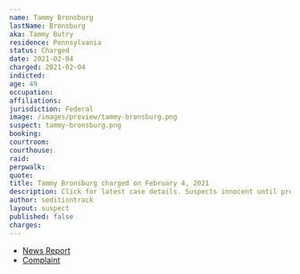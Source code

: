```yaml
---
name: Tammy Bronsburg
lastName: Bronsburg
aka: Tammy Butry
residence: Pennsylvania
status: Charged
date: 2021-02-04
charged: 2021-02-04
indicted:
age: 49
occupation:
affiliations:
jurisdiction: Federal
image: /images/preview/tammy-bronsburg.png
suspect: tammy-bronsburg.png
booking:
courtroom:
courthouse:
raid:
perpwalk:
quote:
title: Tammy Bronsburg charged on February 4, 2021
description: Click for latest case details. Suspects innocent until proven guilty.
author: seditiontrack
layout: suspect
published: false
charges:
---
```

- [News Report](https://www.northcentralpa.com/news/two-lycoming-county-individuals-charged-with-breaking-into-u-s-capitol/article_266b3682-67c5-11eb-a73d-9336a612db11.html)
- [Complaint](https://extremism.gwu.edu/sites/g/files/zaxdzs2191/f/Mark%20Aungst%20and%20Tammy%20Bronsburg%20Criminal%20Complaint.pdf)
